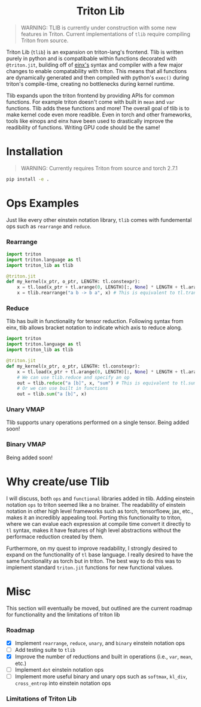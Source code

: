 <h1 align="center" style="fontsize:50em"><b>Triton Lib</b></h1>

> WARNING: TLIB is currently under construction with some new features in Triton. Current implementations of `tlib` require compiling Triton from source.

Triton Lib (`tlib`) is an expansion on triton-lang's frontend. Tlib is written purely in python and is compatibable within functions decorated with `@triton.jit`, building off of [einx's](https://github.com/fferflo/einx) syntax and compiler with a few major changes to enable compatability with triton. This means that all functions are dynamically generated and then compiled with python's `exec()` during triton's compile-time, creating no bottlenecks during kernel runtime.

Tlib expands upon the triton frontend by providing APIs for common functions. For example triton doesn't come with built in `mean` and `var` functions. Tlib adds these functions and more! The overall goal of tlib is to make kernel code even more readible. Even in torch and other frameworks, tools like einops and einx have been used to drastically improve the readibility of functions. Writing GPU code should be the same!

# Installation

> WARNING: Currently requires Triton from source and torch 2.7.1

```bash
pip install -e .
```

# Ops Examples

Just like every other einstein notation library, `tlib` comes with fundemental ops such as `rearrange` and `reduce`. 

### Rearrange

```python
import triton
import triton.language as tl
import triton_lib as tlib

@triton.jit
def my_kernel(x_ptr, o_ptr, LENGTH: tl.constexpr):
    x = tl.load(x_ptr + tl.arange(0, LENGTH)[:, None] * LENGTH + tl.arange(0, LENGTH)[None, :])
    x = tlib.rearrange("a b -> b a", x) # This is equivalent to tl.trans
```

### Reduce

Tlib has built in functionality for tensor reduction. Following syntax from einx, tlib allows bracket notation to indicate which axis to reduce along.

```python
import triton
import triton.language as tl
import triton_lib as tlib

@triton.jit
def my_kernel(x_ptr, o_ptr, LENGTH: tl.constexpr):
    x = tl.load(x_ptr + tl.arange(0, LENGTH)[:, None] * LENGTH + tl.arange(0, LENGTH)[None, :])
    # We can use tlib.reduce and specify an op
    out = tlib.reduce("a [b]", x, "sum") # This is equivalent to tl.sum
    # Or we can use built in functions
    out = tlib.sum("a [b]", x)
```

### Unary VMAP

Tlib supports unary operations performed on a single tensor. Being added soon!


### Binary VMAP

Being added soon!

# Why create/use Tlib

I will discuss, both `ops` and `functional` libraries added in tlib. Adding einstein notation `ops` to triton seemed like a no brainer. The readability of einstein notation in other high level frameworks such as torch, tensorfloew, jax, etc., makes it an incredibly appealing tool. Porting this functionality to triton, where we can evalue each expression at compile time convert it directly to `tl` syntax, makes it have features of high level abstractions without the performace reduction created by them.

Furthermore, on my quest to improve readability, I strongly desired to expand on the functionality of `tl` base language. I really desired to have the same functionality as torch but in triton. The best way to do this was to implement standard `triton.jit` functions for new functional values.

# Misc

This section will eventually be moved, but outlined are the current roadmap for functionality and the limitations of triton lib

### Roadmap

- [x] Implement `rearrange`, `reduce`, `unary`, and `binary` einstein notation ops
- [ ] Add testing suite to `tlib`
- [x] Improve the number of reductions and built in operations (i.e., `var`, `mean`, etc.)
- [ ] Implement `dot` einstein notation ops
- [ ] Implement more useful binary and unary ops such as `softmax`, `kl_div`, `cross_entrop` into einstein notation ops

### Limitations of Triton Lib